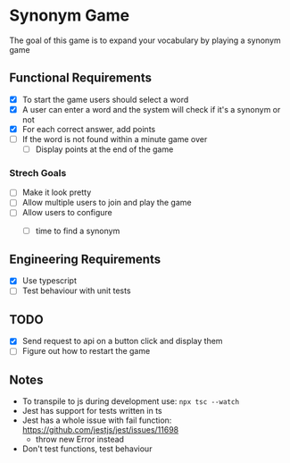 # Synonym Game

The goal of this game is to expand your vocabulary by playing a synonym game

## Functional Requirements

- [x] To start the game users should select a word
- [x] A user can enter a word and the system will check if it's a synonym or not
- [x] For each correct answer, add points
- [ ] If the word is not found within a minute game over
    - [ ] Display points at the end of the game

### Strech Goals

- [ ] Make it look pretty
- [ ] Allow multiple users to join and play the game
- [ ] Allow users to configure
    - [ ] time to find a synonym 


## Engineering Requirements

- [x] Use typescript
- [ ] Test behaviour with unit tests

## TODO

- [x] Send request to api on a button click and display them 
- [ ] Figure out how to restart the game

## Notes

- To transpile to js during development use: `npx tsc --watch` 
- Jest has support for tests written in ts
- Jest has a whole issue with fail function: https://github.com/jestjs/jest/issues/11698 
    - throw new Error instead
- Don't test functions, test behaviour
